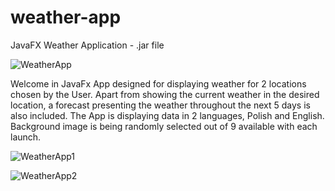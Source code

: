 # weather-app
JavaFX Weather Application - .jar file

![WeatherApp](https://user-images.githubusercontent.com/75435412/131027548-877bee1a-a291-442b-b124-1b23d5ace607.JPG)

Welcome in JavaFx App designed for displaying weather for 2 locations chosen by the User. Apart from showing the current weather in the desired location, 
a forecast presenting the weather throughout the next 5 days is also included. The App is displaying data in 2 languages, Polish and English. 
Background image is being randomly selected out of 9 available with each launch.

![WeatherApp1](https://user-images.githubusercontent.com/75435412/131184525-caba81ef-6715-404b-aea5-cccd5d6256e8.JPG)

![WeatherApp2](https://user-images.githubusercontent.com/75435412/132030824-8db88b67-c976-4c85-8492-7cdf7e1afcc9.JPG)
